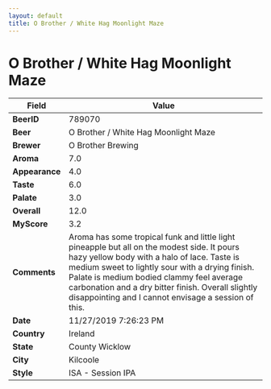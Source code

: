 ```yaml
---
layout: default
title: O Brother / White Hag Moonlight Maze
---
```


# O Brother / White Hag Moonlight Maze

| Field         | Value     |
|---------------|-----------|
| **BeerID** | 789070 |
| **Beer** | O Brother / White Hag Moonlight Maze |
| **Brewer** | O Brother Brewing |
| **Aroma** | 7.0 |
| **Appearance** | 4.0 |
| **Taste** | 6.0 |
| **Palate** | 3.0 |
| **Overall** | 12.0 |
| **MyScore** | 3.2 |
| **Comments** | Aroma has some tropical funk and little light pineapple but all on the modest side. It pours hazy yellow body with a halo of lace. Taste is medium sweet to lightly sour with a drying finish. Palate is medium bodied clammy feel average carbonation and a dry bitter finish. Overall slightly disappointing and I cannot envisage a session of this. |
| **Date** | 11/27/2019 7:26:23 PM |
| **Country** | Ireland |
| **State** | County Wicklow |
| **City** | Kilcoole |
| **Style** | ISA - Session IPA |
